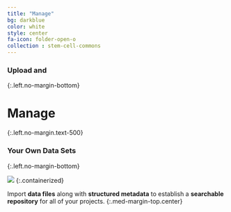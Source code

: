 ```yaml
---
title: "Manage"
bg: darkblue
color: white
style: center
fa-icon: folder-open-o
collection : stem-cell-commons
---
```


### Upload and
{:.left.no-margin-bottom}

# Manage
{:.left.no-margin.text-500}

### Your Own Data Sets
{:.left.no-margin-bottom}

<img src="{{ 'img/screen-manage.png' | relative_url }}" />
{:.containerized}

Import **data files** along with **structured metadata** to establish a **searchable repository** for all of your projects.
{:.med-margin-top.center}
